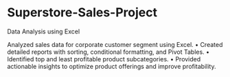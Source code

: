 # Superstore-Sales-Project
 Data Analysis using Excel

 Analyzed sales data for corporate customer segment using Excel.
• Created detailed reports with sorting, conditional formatting, and Pivot Tables.
• Identified top and least profitable product subcategories.
• Provided actionable insights to optimize product offerings and improve profitability.
